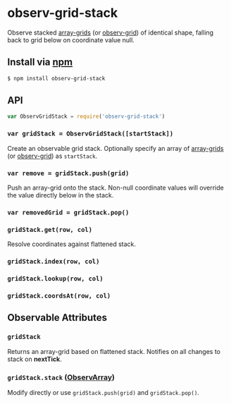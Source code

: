 observ-grid-stack
===

Observe stacked [array-grids](https://github.com/mmckegg/array-grid) (or [observ-grid](https://github.com/mmckegg/observ-grid)) of identical shape, falling back to grid below on coordinate value null.

## Install via [npm](https://npmjs.org/package/observ-grid-stack)

```bash
$ npm install observ-grid-stack
```

## API

```js
var ObservGridStack = require('observ-grid-stack')
```

### `var gridStack = ObservGridStack([startStack])`

Create an observable grid stack. Optionally specify an array of [array-grids](https://github.com/mmckegg/array-grid) (or [observ-grid](https://github.com/mmckegg/observ-grid)) as `startStack`.

### `var remove = gridStack.push(grid)`

Push an array-grid onto the stack. Non-null coordinate values will override the value directly below in the stack.

### `var removedGrid = gridStack.pop()`

### `gridStack.get(row, col)`

Resolve coordinates against flattened stack.

### `gridStack.index(row, col)`

### `gridStack.lookup(row, col)`

### `gridStack.coordsAt(row, col)`

## Observable Attributes

### `gridStack`

Returns an array-grid based on flattened stack. Notifies on all changes to stack on **nextTick**.

### `gridStack.stack` ([ObservArray](https://github.com/raynos/observ-array))

Modify directly or use `gridStack.push(grid)` and `gridStack.pop()`.